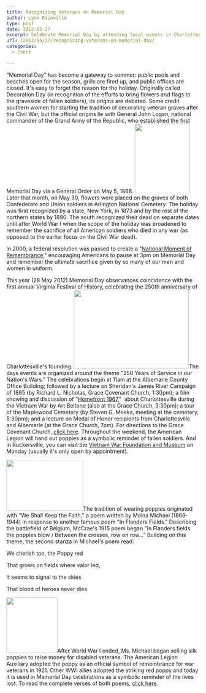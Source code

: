 ```yaml
---
title: Recognizing Veterans on Memorial Day
author: Lynn Rainville
type: post
date: 2012-05-27
excerpt: Celebrate Memorial Day by attending local events in Charlottesville on May 28, 2012....
url: /2012/05/27/recognizing-veterans-on-memorial-day/
categories:
  - Event

---
```

"Memorial Day" has become a gateway to summer: public pools and beaches open for the season, grills are fired up, and public offices are closed. It's easy to forget the reason for the holiday. Originally called Decoration Day (in recognition of the efforts to bring flowers and flags to the graveside of fallen soldiers), its origins are debated. Some credit southern women for starting the tradition of decorating veteran graves after the Civil War, but the official origins lie with General John Logan, national commander of the Grand Army of the Republic, who established the first Memorial Day via a General Order on May 5, 1868. [<img class="aligncenter size-medium wp-image-379" title="Memorial Day Flags" src="http://www.locohistory.org/blog/albemarle/wp-content/uploads/2012/05/memday_flags.jpg" alt="" width="144" height="181" />][1]Later that month, on May 30, flowers were placed on the graves of both Confederate and Union soldiers in Arlington National Cemetery. The holiday was first recognized by a state, New York, in 1873 and by the rest of the northern states by 1890. The south recognized their dead on separate dates until after World War I when the scope of the holiday was broadened to remember the sacrifice of all American soldiers who died in any war (as opposed to the earlier focus on the Civil War dead).

In 2000, a federal resolution was passed to create a "[National Moment of Remembrance][2]," encouraging Americans to pause at 3pm on Memorial Day and remember the ultimate sacrifice given by so many of our men and women in uniform.

This year (28 May 2012) Memorial Day observances coincidence with the first annual Virginia Festival of History, celebrating the 250th anniversary of Charlottesville's founding. [<img class="alignleft size-medium wp-image-378" title="Beltrone Film, Homefront 1967" src="http://www.locohistory.org/blog/albemarle/wp-content/uploads/2012/05/memday_homefront1967-300x205.jpg" alt="" width="300" height="205" />][3]The days events are organized around the theme "250 Years of Service in our Nation's Wars." The celebrations begin at 11am at the Albemarle County Office Building; followed by a lecture on Sheridan's James River Campaign of 1865 (by Richard L. Nicholas, Grace Covenant Church, 1:30pm); a film showing and discussion of "[Homefront 1967][4],"  about Charlottesville during the Vietnam War by Art Beltone (also at the Grace Church, 3:30pm); a tour of the Maplewood Cemetery (by Steven G. Meeks, meeting at the cemetery, 5:30pm); and a lecture on Medal of Honor recipients from Charlottesville and Albemarle (at the Grace Church, 7pm). For directions to the Grace Covenant Church, [click here][5]. Throughout the weekend, the American Legion will hand out poppies as a symbolic reminder of fallen soldiers. And in Ruckersville, you can visit the [<span id="storyText" class="headlines">Vietnam War Foundation and Museum</span>][6] <span id="storyText" class="headlines">on Monday (usually it's only open by appointment).</span>[<span id="storyText" class="headlines"><br /> </span>][6]

[<img class="alignright size-medium wp-image-377" title="Postage Stamp, Moina Michael" src="http://www.locohistory.org/blog/albemarle/wp-content/uploads/2012/05/memday_poppies1.jpg" alt="" width="200" height="133" />][7]The tradition of wearing poppies originated with "We Shall Keep the Faith," a poem written by Moina Michael (1869-1944) in response to another famous poem "In Flanders Fields." Describing the battlefield of Belgium, McCrae's 1915 poem began "In Flanders fields the poppies blow / Between the crosses, row on row&#8230;" Building on this theme, the second stanza in Michael's poem read:

We cherish too, the Poppy red
  
That grows on fields where valor led,
  
It seems to signal to the skies
  
That blood of heroes never dies.

[<img class="alignright size-medium wp-image-380" title="memday_poppy" src="http://www.locohistory.org/blog/albemarle/wp-content/uploads/2012/05/memday_poppy.jpg" alt="" width="133" height="144" />][8]After World War I ended, Ms. Michael began selling silk poppies to raise money for disabled veterans. The American Legion Auxiliary adopted the poppy as an official symbol of remembrance for war veterans in 1921. Other WWI allies adopted the striking red poppy and today it is used in Memorial Day celebrations as a symbolic reminder of the lives lost. To read the complete verses of both poems, [click here][9].

 [1]: http://www.locohistory.org/blog/albemarle/wp-content/uploads/2012/05/memday_flags.jpg
 [2]: http://clinton4.nara.gov/remembrance/
 [3]: http://www.locohistory.org/blog/albemarle/wp-content/uploads/2012/05/memday_homefront1967.jpg
 [4]: http://www2.dailyprogress.com/lifestyles/cdp-lifestyles/2008/mar/30/home_film_is_reminder_of_old_days-ar-86095/
 [5]: http://www.gracecov.com/contact.html
 [6]: http://www.vietnamwarfoundation.org/
 [7]: http://www.locohistory.org/blog/albemarle/wp-content/uploads/2012/05/memday_poppies1.jpg
 [8]: http://www.locohistory.org/blog/albemarle/wp-content/uploads/2012/05/memday_poppy.jpg
 [9]: http://www.nbc-links.com/miscellaneous/FlandersField.html
